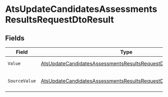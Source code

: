 # AtsUpdateCandidatesAssessmentsResultsRequestDtoResult


## Fields

| Field                                                                                                                                                         | Type                                                                                                                                                          | Required                                                                                                                                                      | Description                                                                                                                                                   | Example                                                                                                                                                       |
| ------------------------------------------------------------------------------------------------------------------------------------------------------------- | ------------------------------------------------------------------------------------------------------------------------------------------------------------- | ------------------------------------------------------------------------------------------------------------------------------------------------------------- | ------------------------------------------------------------------------------------------------------------------------------------------------------------- | ------------------------------------------------------------------------------------------------------------------------------------------------------------- |
| `Value`                                                                                                                                                       | [AtsUpdateCandidatesAssessmentsResultsRequestDtoValue](../../Models/Components/AtsUpdateCandidatesAssessmentsResultsRequestDtoValue.md)                       | :heavy_minus_sign:                                                                                                                                            | The result of the test.                                                                                                                                       | passed                                                                                                                                                        |
| `SourceValue`                                                                                                                                                 | [AtsUpdateCandidatesAssessmentsResultsRequestDtoSourceValueUnion](../../Models/Components/AtsUpdateCandidatesAssessmentsResultsRequestDtoSourceValueUnion.md) | :heavy_minus_sign:                                                                                                                                            | The source value of the test result.                                                                                                                          | Passed                                                                                                                                                        |